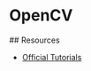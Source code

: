 # OpenCV

## Resources

* [Official Tutorials](https://docs.opencv.org/master/d9/df8/tutorial_root.html)
